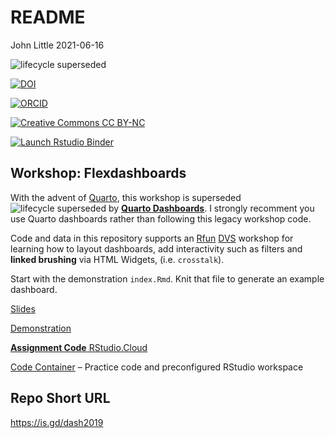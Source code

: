 README
================
John Little
2021-06-16

<!-- README.md is generated from README.Rmd. Please edit that file -->
<!-- Edit the README.Rmd.  Readme.md is auto generated -->
<!-- badges: start -->

![lifecycle superseded](https://img.shields.io/badge/lifecycle-superseded-blue.svg "lifecycle superseded")

[![DOI](https://img.shields.io/badge/DOI-10.5281%2Fzenodo.4908857%20(Latest%20Version%20Release)-blue "DOI")](https://doi.org/10.5281/zenodo.4908857)

<!-- https://doi.org/10.5281/zenodo.4908857 10.5281/zenodo.4908857-->

[![ORCID](https://img.shields.io/badge/ORCID-0000--0002--3600--0972-A6CE39?logo=ORCID&logoColor=A6CE39 "ORCID")](https://orcid.org/0000-0002-3600-0972)

[![Creative Commons CC
BY-NC](https://img.shields.io/badge/Creative%20Commons-BY--NC-EF9421?logo=creative%20commons&logoColor=EF9421 "CC BY-NC")](https://creativecommons.org/licenses/by-nc-nd/4.0/)

[![Launch Rstudio
Binder](http://mybinder.org/badge_logo.svg "Launch RStudio Binder")](https://mybinder.org/v2/gh/libjohn/workshop_flexdashboards/master?urlpath=rstudio)
<!-- badges: end -->

## Workshop: Flexdashboards

With the advent of [Quarto](https://quarto.org), this workshop is superseded ![lifecycle superseded](https://img.shields.io/badge/lifecycle-superseded-blue.svg "lifecycle superseded") by [**Quarto Dashboards**](https://quarto.org/docs/dashboards/).  I strongly recomment you use Quarto dashboards rather than following this legacy workshop code.

Code and data in this repository supports an
[Rfun](https://rfun.library.duke.edu)
[DVS](https://library.duke.edu/data/) workshop for learning how to
layout dashboards, add interactivity such as filters and **linked
brushing** via HTML Widgets, (i.e. `crosstalk`).

Start with the demonstration `index.Rmd`. Knit that file to generate an
example dashboard.

[Slides](https://rfun-flexdashboards.netlify.com/slides/)

[Demonstration](https://rfun-flexdashboards.netlify.com/)

[**Assignment Code**
RStudio.Cloud](https://rstudio.cloud/spaces/11680/join?access_code=3XYpPCbq%2FmX%2Bf0JnBR%2BFBlPmAPD8lcSr5gkscfoK)

[Code Container](https://rstudio.cloud/spaces/11680/projects) – Practice
code and preconfigured RStudio workspace

## Repo Short URL

<https://is.gd/dash2019>

